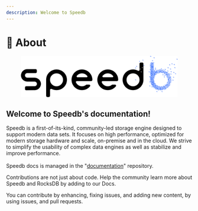 ```yaml
---
description: Welcome to Speedb
---
```


# 👋 About

<figure><img src=".gitbook/assets/OSS-logo.svg" alt=""><figcaption></figcaption></figure>

## Welcome to Speedb's documentation!

Speedb is a first-of-its-kind, community-led storage engine designed to support modern data sets. It focuses on high performance, optimized for modern storage hardware and scale, on-premise and in the cloud. We strive to simplify the usability of complex data engines as well as stabilize and improve performance.\
\
Speedb docs is managed in the "[documentation](https://github.com/speedb-io/documentation)" repository.

Contributions are not just about code. Help the community learn more about Speedb and RocksDB by adding to our Docs.&#x20;

You can contribute by enhancing, fixing issues, and adding new content, by using issues, and pull requests.

